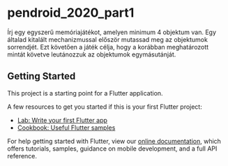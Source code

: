 # pendroid_2020_part1

Írj egy egyszerű memóriajátékot, amelyen minimum 4 objektum van. Egy általad kitalált mechanizmussal először mutassad meg az objektumok sorrendjét. Ezt követően a játék célja, hogy a korábban meghatározott mintát követve leutánozzuk az objektumok egymásutánját. 

## Getting Started

This project is a starting point for a Flutter application.

A few resources to get you started if this is your first Flutter project:

- [Lab: Write your first Flutter app](https://flutter.dev/docs/get-started/codelab)
- [Cookbook: Useful Flutter samples](https://flutter.dev/docs/cookbook)

For help getting started with Flutter, view our
[online documentation](https://flutter.dev/docs), which offers tutorials,
samples, guidance on mobile development, and a full API reference.
